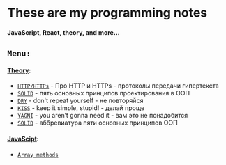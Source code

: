 # These are my programming notes #
#### JavaScript, React, theory, and more... ####

## `Menu:` ##
#### [Theory](https://github.com/marinadegames/notes/blob/main/Theory.md): ####
* [`HTTP/HTTPs`](https://github.com/marinadegames/notes/blob/main/Theory.md#http--https) - Про HTTP и HTTPs - протоколы передачи гипертекста
* [`SOLID`](https://github.com/marinadegames/notes/blob/main/Theory.md#solid) - пять основных принципов проектирования в ООП
* [`DRY`](https://github.com/marinadegames/notes/blob/main/Theory.md#dry) - don't repeat yourself - не повторяйся
* [`KISS`](https://github.com/marinadegames/notes/blob/main/Theory.md#kiss) - keep it simple, stupid! - делай проще  
* [`YAGNI`](https://github.com/marinadegames/notes/blob/main/Theory.md#yagni) -  you aren’t gonna need it - вам это не понадобится
* [`SOLID`](https://github.com/marinadegames/notes/blob/main/Theory.md#solid) - аббревиатура пяти основных принципов ООП  


#### [JavaScipt](https://github.com/marinadegames/notes/blob/main/JavaScript.md): ####
* [`Array methods`](https://github.com/marinadegames/notes/blob/main/JavaScript.md#array-methods)
